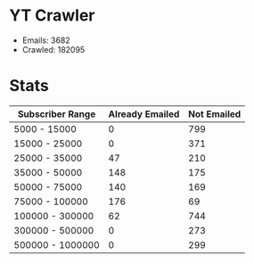 # YT Crawler
- Emails: 3682
- Crawled: 182095

# Stats
| Subscriber Range  | Already Emailed | Not Emailed |
|-------|-------|-------|
| 5000 - 15000 | 0 | 799 |
| 15000 - 25000 | 0 | 371 |
| 25000 - 35000 | 47 | 210 |
| 35000 - 50000 | 148 | 175 |
| 50000 - 75000 | 140 | 169 |
| 75000 - 100000 | 176 | 69 |
| 100000 - 300000 | 62 | 744 |
| 300000 - 500000 | 0 | 273 |
| 500000 - 1000000 | 0 | 299 |
